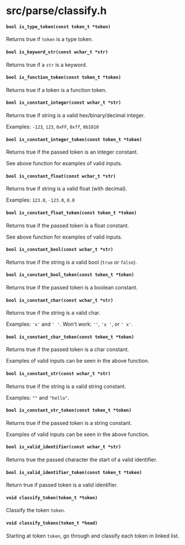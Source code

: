 # src/parse/classify.h

#### `bool is_type_token(const token_t *token)`
Returns true if `token` is a type token.

#### `bool is_keyword_str(const wchar_t *str)`
Returns true if a `str` is a keyword.

#### `bool is_function_token(const token_t *token)`
Returns true if a token is a function token.

#### `bool is_constant_integer(const wchar_t *str)`
Returns true if string is a valid hex/binary/decimal integer.

Examples: `-123`, `123`, `0xFF`, `0xff`, `0b1010`

#### `bool is_constant_integer_token(const token_t *token)`
Returns true if the passed token is an integer constant.

See above function for examples of valid inputs.

#### `bool is_constant_float(const wchar_t *str)`
Returns true if string is a valid float (with decimal).

Examples: `123.0`, `-123.0`, `0.0`

#### `bool is_constant_float_token(const token_t *token)`
Returns true if the passed token is a float constant.

See above function for examples of valid inputs.

#### `bool is_constant_bool(const wchar_t *str)`
Returns true if the string is a valid bool (`true` or `false`).

#### `bool is_constant_bool_token(const token_t *token)`
Returns true if the passed token is a boolean constant.

#### `bool is_constant_char(const wchar_t *str)`
Returns true if the string is a valid char.

Examples: `'x'` and `' '`.
Won't work: `''`, `'x '`, or `' x'`.

#### `bool is_constant_char_token(const token_t *token)`
Returns true if the passed token is a char constant.

Examples of valid inputs can be seen in the above function.

#### `bool is_constant_str(const wchar_t *str)`
Returns true if the string is a valid string constant.

Examples: `""` and `"hello"`.

#### `bool is_constant_str_token(const token_t *token)`
Returns true if the passed token is a string constant.

Examples of valid inputs can be seen in the above function.

#### `bool is_valid_identifier(const wchar_t *str)`
Returns true the passed character the start of a valid identifier.

#### `bool is_valid_identifier_token(const token_t *token)`
Return true if passed token is a valid identifier.

#### `void classify_token(token_t *token)`
Classify the token `token`.

#### `void classify_tokens(token_t *head)`
Starting at token `token`, go through and classify each token in linked list.

